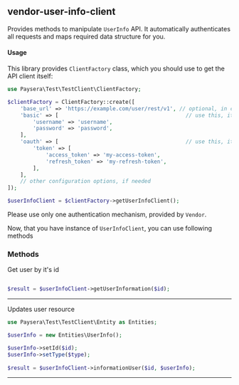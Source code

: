 
## vendor-user-info-client

Provides methods to manipulate `UserInfo` API.
It automatically authenticates all requests and maps required data structure for you.

#### Usage

This library provides `ClientFactory` class, which you should use to get the API client itself:

```php
use Paysera\Test\TestClient\ClientFactory;

$clientFactory = ClientFactory::create([
    'base_url' => 'https://example.com/user/rest/v1', // optional, in case you need a custom one.
    'basic' => [                                        // use this, it API requires Basic authentication.
        'username' => 'username',
        'password' => 'password',
    ],
    'oauth' => [                                        // use this, it API requires OAuth v2 authentication.
        'token' => [
            'access_token' => 'my-access-token',
            'refresh_token' => 'my-refresh-token',
        ],
    ],
    // other configuration options, if needed
]);

$userInfoClient = $clientFactory->getUserInfoClient();
```

Please use only one authentication mechanism, provided by `Vendor`.

Now, that you have instance of `UserInfoClient`, you can use following methods
### Methods

    
Get user by it&#039;s id


```php

$result = $userInfoClient->getUserInformation($id);
```
---

Updates user resource


```php
use Paysera\Test\TestClient\Entity as Entities;

$userInfo = new Entities\UserInfo();

$userInfo->setId($id);
$userInfo->setType($type);
    
$result = $userInfoClient->informationUser($id, $userInfo);
```
---



